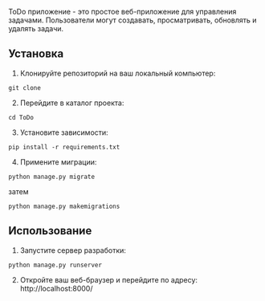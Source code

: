 ToDo приложение - это простое веб-приложение для управления задачами. Пользователи могут создавать, просматривать, обновлять и удалять задачи.

## Установка

1. Клонируйте репозиторий на ваш локальный компьютер:
```shell
git clone 
```

2. Перейдите в каталог проекта:
```shell
cd ToDo
```

3. Установите зависимости:

```shell
pip install -r requirements.txt
```

4. Примените миграции:
```shell
python manage.py migrate
```
затем
```shell
python manage.py makemigrations
```

## Использование

1. Запустите сервер разработки:
```shell
python manage.py runserver
```

2. Откройте ваш веб-браузер и перейдите по адресу:
http://localhost:8000/